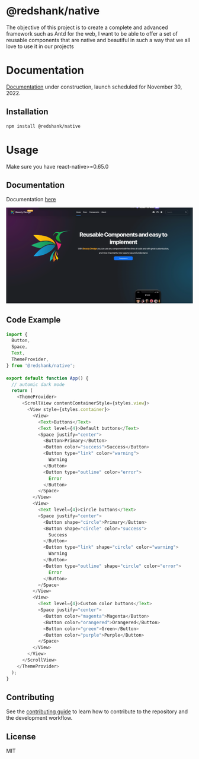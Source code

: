 # @redshank/native

The objective of this project is to create a complete and advanced framework such as Antd for the web, I want to be able to offer a set of reusable components that are native and beautiful in such a way that we all love to use it in our projects

# Documentation

[Documentation](https://www.redshank.app) under construction, launch scheduled for November 30, 2022.

## Installation

```sh
npm install @redshank/native
```

# Usage

Make sure you have react-native>=0.65.0

## Documentation

Documentation [here](https://redshank.app)

![img.png](img.png)

## Code Example

```js
import {
  Button,
  Space,
  Text,
  ThemeProvider,
} from '@redshank/native';

export default function App() {
  // automic dark mode
  return (
    <ThemeProvider>
      <ScrollView contentContainerStyle={styles.view}>
        <View style={styles.container}>
          <View>
            <Text>Buttons</Text>
            <Text level={4}>Default buttons</Text>
            <Space justify="center">
              <Button>Primary</Button>
              <Button color="success">Success</Button>
              <Button type="link" color="warning">
                Warning
              </Button>
              <Button type="outline" color="error">
                Error
              </Button>
            </Space>
          </View>
          <View>
            <Text level={4}>Circle buttons</Text>
            <Space justify="center">
              <Button shape="circle">Primary</Button>
              <Button shape="circle" color="success">
                Success
              </Button>
              <Button type="link" shape="circle" color="warning">
                Warning
              </Button>
              <Button type="outline" shape="circle" color="error">
                Error
              </Button>
            </Space>
          </View>
          <View>
            <Text level={4}>Custom color buttons</Text>
            <Space justify="center">
              <Button color="magenta">Magenta</Button>
              <Button color="orangered">Orangered</Button>
              <Button color="green">Green</Button>
              <Button color="purple">Purple</Button>
            </Space>
          </View>
        </View>
      </ScrollView>
    </ThemeProvider>
  );
}
```

## Contributing

See the [contributing guide](CONTRIBUTING.md) to learn how to contribute to the repository and the development workflow.

## License

MIT
